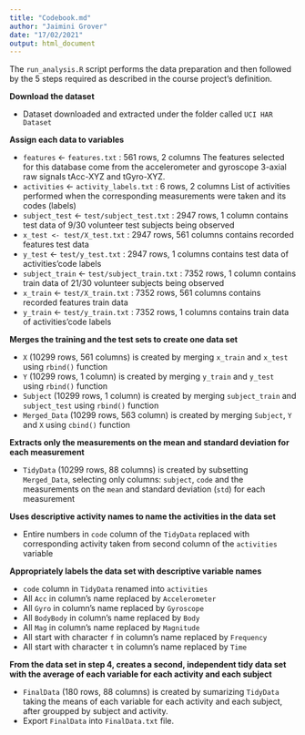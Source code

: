 ```yaml
---
title: "Codebook.md"
author: "Jaimini Grover"
date: "17/02/2021"
output: html_document
---
```


The ```run_analysis.R``` script performs the data preparation and then followed by the 5 steps required as described in the course project’s definition.

**Download the dataset** 

* Dataset downloaded and extracted under the folder called ```UCI HAR Dataset```

**Assign each data to variables** 

* ```features``` <- ```features.txt``` : 561 rows, 2 columns
The features selected for this database come from the accelerometer and gyroscope 3-axial raw signals tAcc-XYZ and tGyro-XYZ.
* ```activities``` <- ```activity_labels.txt``` : 6 rows, 2 columns
List of activities performed when the corresponding measurements were taken and its codes (labels)
* ```subject_test``` <- ```test/subject_test.txt``` : 2947 rows, 1 column
contains test data of 9/30 volunteer test subjects being observed
* ```x_test <- test/X_test.txt``` : 2947 rows, 561 columns
contains recorded features test data
* ```y_test``` <- ```test/y_test.txt``` : 2947 rows, 1 columns
contains test data of activities’code labels
* ```subject_train``` <- ```test/subject_train.txt``` : 7352 rows, 1 column
contains train data of 21/30 volunteer subjects being observed
* ```x_train``` <- ```test/X_train.txt``` : 7352 rows, 561 columns
contains recorded features train data
* ```y_train``` <- ```test/y_train.txt``` : 7352 rows, 1 columns
contains train data of activities’code labels

**Merges the training and the test sets to create one data set** 

* ```X``` (10299 rows, 561 columns) is created by merging ```x_train``` and ```x_test``` using ```rbind()``` function
* ```Y``` (10299 rows, 1 column) is created by merging ```y_train``` and ```y_test``` using ```rbind()``` function
* ```Subject``` (10299 rows, 1 column) is created by merging ```subject_train``` and ```subject_test``` using ```rbind()``` function
* ```Merged_Data``` (10299 rows, 563 column) is created by merging ```Subject```, ```Y``` and ```X``` using ```cbind()``` function

**Extracts only the measurements on the mean and standard deviation for each measurement** 

* ```TidyData``` (10299 rows, 88 columns) is created by subsetting ```Merged_Data```, selecting only columns: ```subject```, ```code``` and the measurements on the ```mean``` and standard deviation (```std```) for each measurement

**Uses descriptive activity names to name the activities in the data set** 

* Entire numbers in ```code``` column of the ```TidyData``` replaced with corresponding activity taken from second column of the ```activities``` variable

**Appropriately labels the data set with descriptive variable names** 

* ```code``` column in ```TidyData``` renamed into ```activities```
* All ```Acc``` in column’s name replaced by ```Accelerometer```
* All ```Gyro``` in column’s name replaced by ```Gyroscope```
* All ```BodyBody``` in column’s name replaced by ```Body```
* All ```Mag``` in column’s name replaced by ```Magnitude```
* All start with character ```f``` in column’s name replaced by ```Frequency```
* All start with character ```t``` in column’s name replaced by ```Time```

**From the data set in step 4, creates a second, independent tidy data set with the average of each variable for each activity and each subject** 

* ```FinalData``` (180 rows, 88 columns) is created by sumarizing ```TidyData``` taking the means of each variable for each activity and each subject, after groupped by subject and activity.
* Export ```FinalData``` into ```FinalData.txt``` file.
